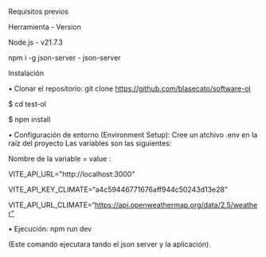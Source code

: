 Requisitos previos

Herramienta	- Version

Node.js	- v21.7.3

npm i -g json-server - json-server



Instalación

•	Clonar el repositorio: git clone https://github.com/blasecato/software-ol

$ cd test-ol

$ npm install

•	Configuración de entorno (Environment Setup): Cree un atchivo .env en la raíz del proyecto 
Las variables son las siguientes:

Nombre de la variable	= value :

VITE_API_URL="http://localhost:3000"

VITE_API_KEY_CLIMATE=“a4c59446771676aff944c50243d13e28”

VITE_API_URL_CLIMATE=“https://api.openweathermap.org/data/2.5/weather”

•	Ejecución: npm run dev 

(Este comando ejecutara tando el json server y la aplicación).
